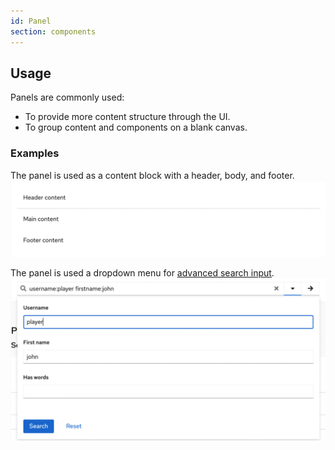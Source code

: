 ```yaml
---
id: Panel
section: components
---
```


## Usage
Panels are commonly used:
- To provide more content structure through the UI.
- To group content and components on a blank canvas.

### Examples

The panel is used as a content block with a header, body, and footer.<br/>
<img src="./img/basic_panel.jpg" alt="A basic panel with a header, body and footer" width="600" /><br/>

The panel is used a dropdown menu for <a href="https://v4-archive.patternfly.org/v4/components/search-input/react-demos/#composable-advanced-search">advanced search input</a>.<br/>
<img src="./img/search_panel.jpg" alt="The panel is used a dropdown menu for advanced search input" width="600" />
